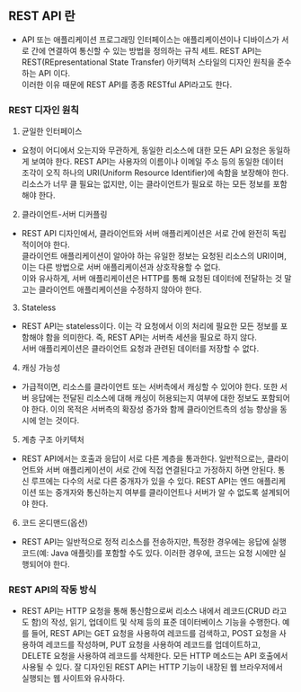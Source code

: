 

## REST API 란
* API 또는 애플리케이션 프로그래밍 인터페이스는 애플리케이션이나 디바이스가 서로 간에 연결하여 통신할 수 있는  방법을 정의하는 규칙 세트.
REST API는 REST(REpresentational State Transfer) 아키텍처 스타일의 디자인 원칙을 준수하는 API 이다.    
이러한 이유 때문에 REST API를 종종 RESTful API라고도 한다.      


### REST 디자인 원칙
1. 균일한 인터페이스
  - 요청이 어디에서 오는지와 무관하게, 동일한 리소스에 대한 모든 API 요청은 동일하게 보여야 한다. 
  REST API는 사용자의 이름이나 이메일 주소 등의 동일한 데이터 조각이 오직 하나의 URI(Uniform Resource Identifier)에 속함을 보장해야 한다.    
  리소스가 너무 클 필요는 없지만, 이는 클라이언트가 필요로 하는 모든 정보를 포함해야 한다.   
2. 클라이언트-서버 디커플링
  - REST API 디자인에서, 클라이언트와 서버 애플리케이션은 서로 간에 완전히 독립적이어야 한다.    
  클라이언트 애플리케이션이 알아야 하는 유일한 정보는 요청된 리소스의 URI이며, 이는 다른 방법으로 서버 애플리케이션과 상호작용할 수 없다.    
  이와 유사하게, 서버 애플리케이션은 HTTP를 통해 요청된 데이터에 전달하는 것 말고는 클라이언트 애플리케이션을 수정하지 않아야 한다.    
3. Stateless   
  -  REST API는 stateless이다. 이는 각 요청에서 이의 처리에 필요한 모든 정보를 포함해야 함을 의미한다. 즉, REST API는 서버측 세션을 필요로 하지 않다.    
  서버 애플리케이션은 클라이언트 요청과 관련된 데이터를 저장할 수 없다.
4. 캐싱 가능성
  - 가급적이면, 리소스를 클라이언트 또는 서버측에서 캐싱할 수 있어야 한다. 또한 서버 응답에는 전달된 리소스에 대해 캐싱이 허용되는지 여부에 대한 정보도 포함되어야 한다.
  이의 목적은 서버측의 확장성 증가와 함께 클라이언트측의 성능 향상을 동시에 얻는 것이다. 
5. 계층 구조 아키텍처
  - REST API에서는 호출과 응답이 서로 다른 계층을 통과한다. 일반적으로는, 클라이언트와 서버 애플리케이션이 서로 간에 직접 연결된다고 가정하지 하면 안된다.
  통신 루프에는 다수의 서로 다른 중개자가 있을 수 있다. REST API는 엔드 애플리케이션 또는 중개자와 통신하는지 여부를 클라이언트나 서버가 알 수 없도록 설계되어야 한다. 
6. 코드 온디맨드(옵션)
  - REST API는 일반적으로 정적 리소스를 전송하지만, 특정한 경우에는 응답에 실행 코드(예: Java 애플릿)를 포함할 수도 있다. 이러한 경우에, 코드는 요청 시에만 실행되어야 한다.
  
### REST API의 작동 방식
- REST API는 HTTP 요청을 통해 통신함으로써 리소스 내에서 레코드(CRUD 라고도 함)의 작성, 읽기, 업데이트 및 삭제 등의 표준 데이터베이스 기능을 수행한다. 
예를 들어, REST API는 GET 요청을 사용하여 레코드를 검색하고, POST 요청을 사용하여 레코드를 작성하며, PUT 요청을 사용하여 레코드를 업데이트하고, DELETE 요청을 사용하여 레코드를 삭제한다. 
모든 HTTP 메소드는 API 호출에서 사용될 수 있다. 
잘 디자인된 REST API는 HTTP 기능이 내장된 웹 브라우저에서 실행되는 웹 사이트와 유사하다. 
